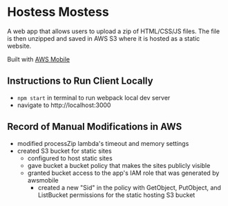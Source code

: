 # Hostess Mostess

A web app that allows users to upload a zip of HTML/CSS/JS files. The file is then unzipped and saved in AWS S3 where it is hosted as a static website.

Built with [AWS Mobile](https://aws.amazon.com/mobile/resources/)

## Instructions to Run Client Locally
- `npm start` in terminal to run webpack local dev server
- navigate to http://localhost:3000

## Record of Manual Modifications in AWS
- modified processZip lambda's timeout and memory settings
- created S3 bucket for static sites
    - configured to host static sites
    - gave bucket a bucket policy that makes the sites publicly visible
    - granted bucket access to the app's IAM role that was generated by awsmobile
        - created a new "Sid" in the policy with GetObject, PutObject, and ListBucket permissions for the static hosting S3 bucket
